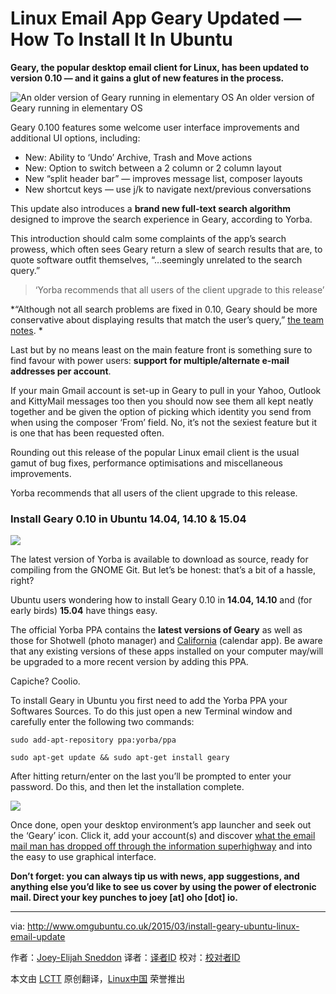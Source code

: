 Linux Email App Geary Updated — How To Install It In Ubuntu
================================================================================
**Geary, the popular desktop email client for Linux, has been updated to version 0.10 — and it gains a glut of new features in the process.**

![An older version of Geary running  in elementary OS](http://www.omgubuntu.co.uk/wp-content/uploads/2015/01/geary.jpg)
An older version of Geary running  in elementary OS

Geary 0.100 features some welcome user interface improvements and additional UI options, including:

- New: Ability to ‘Undo’ Archive, Trash and Move actions
- New: Option to switch between a 2 column or 2 column layout
- New “split header bar” — improves message list, composer layouts
- New shortcut keys — use j/k to navigate next/previous conversations

This update also introduces a **brand new full-text search algorithm** designed to improve the search experience in Geary, according to Yorba.

This introduction should calm some complaints of the app’s search prowess, which often sees Geary return a slew of search results that are, to quote software outfit themselves, “…seemingly unrelated to the search query.”

> ‘Yorba recommends that all users of the client upgrade to this release’

*“Although not all search problems are fixed in 0.10, Geary should be more conservative about displaying results that match the user’s query,” [the team notes][1]. *

Last but by no means least on the main feature front is something sure to find favour with power users: **support for multiple/alternate e-mail addresses per account**. 

If your main Gmail account is set-up in Geary to pull in your Yahoo, Outlook and KittyMail messages too then you should now see them all kept neatly together and be given the option of picking which identity you send from when using the composer ‘From’ field. No, it’s not the sexiest feature but it is one that has been requested often.

Rounding out this release of the popular Linux email client is the usual gamut of bug fixes, performance optimisations and miscellaneous improvements.

Yorba recommends that all users of the client upgrade to this release.

### Install Geary 0.10 in Ubuntu 14.04, 14.10 & 15.04 ###

![](http://www.omgubuntu.co.uk/wp-content/uploads/2014/09/geary-inline-composor.jpg)

The latest version of Yorba is available to download as source, ready for compiling from the GNOME Git. But let’s be honest: that’s a bit of a hassle, right?

Ubuntu users wondering how to install Geary 0.10 in **14.04, 14.10** and (for early birds) **15.04** have things easy.

The official Yorba PPA contains the **latest versions of Geary** as well as those for Shotwell (photo manager) and [California][2] (calendar app). Be aware that any existing versions of these apps installed on your computer may/will be upgraded to a more recent version by adding this PPA.

Capiche? Coolio.

To install Geary in Ubuntu you first need to add the Yorba PPA your Softwares Sources. To do this just open a new Terminal window and carefully enter the following two commands:

    sudo add-apt-repository ppa:yorba/ppa

    sudo apt-get update && sudo apt-get install geary

After hitting return/enter on the last you’ll be prompted to enter your password. Do this, and then let the installation complete.

![](http://www.omgubuntu.co.uk/wp-content/uploads/2013/04/20130320161830-geary-yorba.png)

Once done, open your desktop environment’s app launcher and seek out the ‘Geary’ icon. Click it, add your account(s) and discover [what the email mail man has dropped off through the information superhighway][3] and into the easy to use graphical interface.

**Don’t forget: you can always tip us with news, app suggestions, and anything else you’d like to see us cover by using the power of electronic mail. Direct your key punches to joey [at] oho [dot] io.**

--------------------------------------------------------------------------------

via: http://www.omgubuntu.co.uk/2015/03/install-geary-ubuntu-linux-email-update

作者：[Joey-Elijah Sneddon][a]
译者：[译者ID](https://github.com/译者ID)
校对：[校对者ID](https://github.com/校对者ID)

本文由 [LCTT](https://github.com/LCTT/TranslateProject) 原创翻译，[Linux中国](http://linux.cn/) 荣誉推出

[a]:https://plus.google.com/117485690627814051450/?rel=author
[1]:https://wiki.gnome.org/Apps/Geary/FullTextSearchStrategy
[2]:http://www.omgubuntu.co.uk/2014/10/california-calendar-natural-language-parser
[3]:https://www.youtube.com/watch?v=rxM8C71GB8w